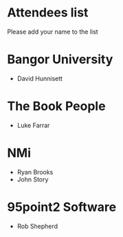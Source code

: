 Attendees list
==============

Please add your name to the list

# Bangor University

* David Hunnisett

# The Book People

* Luke Farrar

# NMi

* Ryan Brooks
* John Story

# 95point2 Software

* Rob Shepherd
